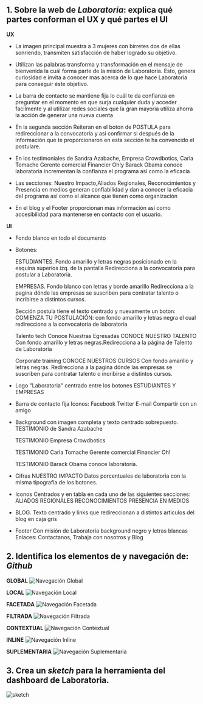 ## 1. Sobre la web de *Laboratoria*: explica qué partes conforman el UX y qué partes el UI

**UX**

- La imagen principal muestra a 3 mujeres con birretes dos de ellas sonriendo, transmiten satisfacción de haber logrado su objetivo.

- Utilizan  las  palabras transforma y transformación en el mensaje de bienvenida la cuál forma parte de la misión de Laboratoria. Esto, genera curiosidad e invita a conocer mas acerca de lo que hace Laboratoria
para conseguir éste objetivo.

- La barra de contacto se mantiene fija lo cuál te da confianza en preguntar en el momento en que surja cualquier duda y acceder facilmente y  al utilizar redes sociales que la gran mayoria utiliza ahorra la acción de generar una nueva cuenta

- En la segunda sección Reiteran en el boton de POSTULA para redireccionar  a la  convocatoria y asi confirmar si después de la información que te proporcionaron en esta sección te ha convencido el postulare.

- En los testimoniales de  Sandra Azabache, Empresa Crowdbotics, Carla Tomache Gerente comercial Financier Oh!y Barack Obama conoce laboratoria incrementan la confianza el programa así como la eficacia

- Las secciones: Nuestro Impacto,Aliados Regionales, Reconocimientos y Presencia en medios generan confiabilidad y dan a conocer la eficacia del programa así como el alcance que tienen como organización

- En el blog y el Footer proporcionan mas información así como accesibilidad para mantenerse en contacto con el usuario.

**UI**

- Fondo blanco en todo el documento

- Botones:  

  ESTUDIANTES.  Fondo amarillo y letras negras posicionado en la esquina superios izq. de la pantalla
  Redirecciona a la convocatoria para postular a Laboratoria.

  EMPRESAS. Fondo blanco con letras y borde amarillo
  Redirecciona a la pagina dónde las empresas se suscriben para contratar talento o incribirse a distintos cursos.

  Sección postula tiene el texto centrado y nuevamente un boton:
  COMIENZA TU POSTULACIÓN: con fondo amarillo y letras negra el cual redirecciona a la convocatoria de laboratoria  

  Talento tech Conoce Nuestras Egresadas
  CONOCE NUESTRO TALENTO Con fondo amarillo y letras negras.Redirecciona a la página de Talento de Laboratoria     

  Corporate training
  CONOCE NUESTROS CURSOS  Con fondo amarillo y letras negras. Redirecciona a la pagina dónde las empresas se suscriben para contratar talento o incribirse a distintos cursos.   

- Logo "Laboratoria" centrado entre los botones ESTUDIANTES Y EMPRESAS

- Barra de contacto fija
  Iconos:
          Facebook
          Twitter
          E-mail Compartir con un amigo

- Background con imagen completa y texto centrado sobrepuesto.       
  TESTIMONIO  de Sandra Azabache

  TESTIMONIO Empresa Crowdbotics

  TESTIMONIO Carla Tomache Gerente comercial Financier Oh!

  TESTIMONIO Barack Obama conoce laboratoria.

- Cifras
 NUESTRO IMPACTO Datos porcentuales de laboratoria con la misma tipografía de los botones.

- Iconos
  Centrados y en tabla en cada uno de las siguientes secciones:
  ALIADOS REGIONALES
  RECONOCIMIENTOS
  PRESENCIA EN MEDIOS

- BLOG.
  Texto centrado y links que redireccionan a distintos articulos del blog en caja gris

- Footer
 Con misión de Laboratoria background negro y letras blancas
 Enlaces: Contactanos, Trabaja con nosotros y Blog


## 2. Identifica los elementos de y navegación de: *Github*

**GLOBAL**
![Navegación Global](./images/GitHub1.png)

**LOCAL**
![Navegación Local](./images/GitHub2.png)

**FACETADA**
![Navegación Facetada](./images/GitHub3.png)

**FILTRADA**
![Navegación Filtrada](./images/GitHub4.png)

**CONTEXTUAL**
![Navegación Contextual](./images/GitHub5.png)

**INLINE**
![Navegación Inline](./images/GitHub6.png)

**SUPLEMENTARIA**
![Navegación Suplementaria](./images/GitHub7.png)


## 3. Crea un *sketch* para la herramienta del dashboard de Laboratoria.

![sketch](./images/sketch.jpg)
